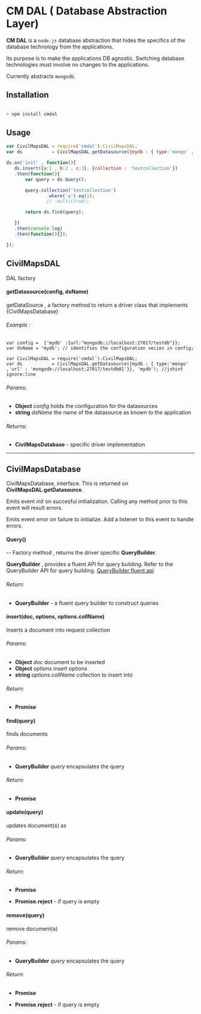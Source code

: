 # CM DAL ( Database Abstraction Layer)

**CM DAL** is a `node.js` database abstraction that hides the specifics of the database technology from the applications.

Its purpose is to make the applications DB agnostic. Switching database technologies must involve no changes to the applications.

Currently abstracts `mongodb`.

## Installation

```bash

> npm install cmdal
```

## Usage

```javascript
var CivilMapsDAL = require('cmdal').CivilMapsDAL;
var ds           = CivilMapsDAL.getDatasource({mydb : { type:'mongo' ,'url' : 'mongodb://localhost:27017/testdb01'}}, 'mydb'); //jshint ignore:line

ds.on('init' , function(){
   ds.insert({a:1 , b:2 , c:3}, {collection : 'testcollection'})
   .then(function(){
       var query = ds.Query();

       query.collection('testcollection')
               .where('a').eq(1);
               // .multi(true);

       return ds.find(query);

   })
   .then(console.log)
   .then(function(){});

});

```

## CivilMapsDAL

DAL factory

#### getDatasource(config, dsName)

getDataSource , a factory method to return a driver class that implements {CivilMapsDatabase}

###### Example :
```
var config =  {'mydb' :{url:"mongodb://localhost:27017/testdb"}};
var dsName = 'mydb'; // identifies the configuration secion in config;

var CivilMapsDAL = require('cmdal').CivilMapsDAL;
var ds           = CivilMapsDAL.getDatasource({mydb : { type:'mongo' ,'url' : 'mongodb://localhost:27017/testdb01'}}, 'mydb'); //jshint ignore:line

```

###### Params:

* **Object** *config* holds the configuration for the datasources
* **string** *dsName* the name of the datasource as known to the application

###### Returns:

* **CivilMapsDatabase** - specific driver implementation
-----

## CivilMapsDatabase

CivilMapsDatabase, interface. This is returned on **CivilMapsDAL.getDatasource**.

Emits event *init* on succesful initialization. Calling any method prior to this event will result errors.

Emits event *error* on failure to initialize. Add a listener to this event to handle errors.

#### Query()
--
Factory method , returns the driver specific **QueryBuilder**.

**QueryBuilder** , provides a fluent API for query building. Refer to the QueryBuilder API for query building.
[QueryBuilder fluent api](QueryBuilder.md)

###### Return:

* **QueryBuilder** - a fluent query builder  to construct queries

#### insert(doc, options, options.collName)

Inserts a document into request collection

###### Params:

* **Object** *doc* document to be inserted
* **Object** *options* insert options
* **string** *options.collName* collection to insert into

###### Return:

* **Promise**

#### find(query)

finds documents

###### Params:

* **QueryBuilder** *query* encapsulates the query

###### Return:

* **Promise**

#### update(query)

updates document(s) as

###### Params:

* **QueryBuilder** *query* encapsulates the query

###### Return:

* **Promise**

* **Promise.reject** - if query is empty

#### remove(query)

remove document(s)

###### Params:

* **QueryBuilder** *query* encapsulates the query

###### Return:

* **Promise**

- **Promise.reject** - if query is empty
